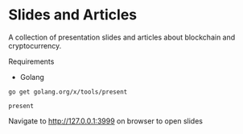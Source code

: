 # Slides and Articles

A collection of presentation slides and articles about blockchain and cryptocurrency.

Requirements

- Golang

`go get golang.org/x/tools/present`

`present`

Navigate to http://127.0.0.1:3999 on browser to open slides
